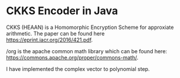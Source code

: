 # CKKS Encoder in Java

CKKS (HEAAN) is a Homomorphic Encryption Scheme for approxiate arithmetic. The paper can be found here https://eprint.iacr.org/2016/421.pdf.

/org is the apache common math library which can be found here: https://commons.apache.org/proper/commons-math/.

I have implemented the complex vector to polynomial step.